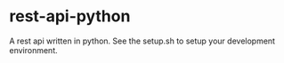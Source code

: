 # rest-api-python
A rest api written in python. See the setup.sh to setup your development environment.
